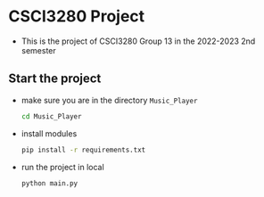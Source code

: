 # CSCI3280 Project

- This is the project of CSCI3280 Group 13 in the 2022-2023 2nd semester

## Start the project
- make sure you are in the directory `Music_Player`
    ```bash
    cd Music_Player
    ```

- install modules
    ```bash
    pip install -r requirements.txt 
    ```

- run the project in local
    ```bash
    python main.py
    ```